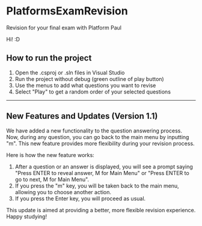 # PlatformsExamRevision
Revision for your final exam with Platform Paul

Hi!  :D

## How to run the project
1. Open the .csproj or .sln files in Visual Studio
2. Run the project without debug (green outline of play button)
3. Use the menus to add what questions you want to revise
4. Select "Play" to get a random order of your selected questions

---

## New Features and Updates (Version 1.1)

We have added a new functionality to the question answering process. Now, during any question, you can go back to the main menu by inputting "m". This new feature provides more flexibility during your revision process. 

Here is how the new feature works:

1. After a question or an answer is displayed, you will see a prompt saying "Press ENTER to reveal answer, M for Main Menu" or "Press ENTER to go to next, M for Main Menu".
2. If you press the "m" key, you will be taken back to the main menu, allowing you to choose another action.
3. If you press the Enter key, you will proceed as usual.

This update is aimed at providing a better, more flexible revision experience. Happy studying!
